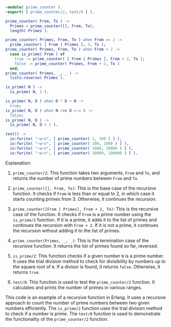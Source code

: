 ```erlang

-module( prime_counter ).
-export( [ prime_counter/2, test/0 ] ).

prime_counter( From, To ) ->
  Primes = prime_counter([], From, To),
  length( Primes ).

prime_counter( Primes, From, To ) when From =< 2 ->
  prime_counter( [ From | Primes ], 3, To );
prime_counter( Primes, From, To ) when From > 2 ->
  case is_prime( From ) of
    true -> prime_counter( [ From | Primes ], From + 2, To );
    false -> prime_counter( Primes, From + 2, To )
  end;
prime_counter( Primes, _, _ ) ->
  lists:reverse( Primes ).

is_prime( N ) ->
  is_prime( N, 2 ).

is_prime( N, D ) when D * D > N ->
  true;
is_prime( N, D ) when N rem D =:= 0 ->
  false;
is_prime( N, D ) ->
  is_prime( N, D + 1 ).

test() ->
  io:fwrite( "~w~n", [ prime_counter( 1, 100 ) ] ),
  io:fwrite( "~w~n", [ prime_counter( 100, 1000 ) ] ),
  io:fwrite( "~w~n", [ prime_counter( 1000, 10000 ) ] ),
  io:fwrite( "~w~n", [ prime_counter( 10000, 100000 ) ] ).

```

Explanation:

1. `prime_counter/2`: This function takes two arguments, `From` and `To`, and returns the number of prime numbers between `From` and `To`.

2. `prime_counter([], From, To)`: This is the base case of the recursive function. It checks if `From` is less than or equal to 2, in which case it starts counting primes from 3. Otherwise, it continues the recursion.

3. `prime_counter([From | Primes], From + 2, To)`: This is the recursive case of the function. It checks if `From` is a prime number using the `is_prime/2` function. If it is a prime, it adds it to the list of primes and continues the recursion with `From + 2`. If it is not a prime, it continues the recursion without adding it to the list of primes.

4. `prime_counter(Primes, _, _)`: This is the termination case of the recursive function. It returns the list of primes found so far, reversed.

5. `is_prime/2`: This function checks if a given number `N` is a prime number. It uses the trial division method to check for divisibility by numbers up to the square root of `N`. If a divisor is found, it returns `false`. Otherwise, it returns `true`.

6. `test/0`: This function is used to test the `prime_counter/2` function. It calculates and prints the number of primes in various ranges.

This code is an example of a recursive function in Erlang. It uses a recursive approach to count the number of prime numbers between two given numbers efficiently. The `is_prime/2` function uses the trial division method to check if a number is prime. The `test/0` function is used to demonstrate the functionality of the `prime_counter/2` function.